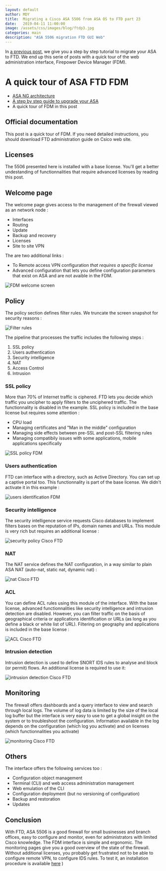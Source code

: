 ```yaml
---
layout: default
author: MDY
title:  Migrating a Cisco ASA 5506 from ASA OS to FTD part 23
date:   2019-04-11 11:00:00
image: /assets/css/images/blog/ftdp3.jpg
categories: main
description: "ASA 5506 migration FTD GUI Web"
---
```

In [a previous post](migrating-asa-to-ftd-p2.html), we give you a step by step tutorial to migrate your ASA to FTD. We end up this serie of posts with a quick tour of the web administration interface, Firepower Device Manager (FDM).
<!--break-->

# A quick tour of ASA FTD FDM

- [ASA NG architecture](migrating-asa-to-ftd-p1.html)
- [A step by step guide to upgrade your ASA](migrating-asa-to-ftd-p2.html)
- A quick tour of FDM in this post

## Official documentation

This post is a quick tour of FDM. If you need detailed instructions, you should download FTD administration guide on Csico web site.

## Licenses

The 5506 presented here is installed with a base license. You'll get a better undestanding of functionnalities that require advanced licenses by reading this post.

## Welcome page

The welcome page gives access to the management of the firewall viewed as an network node :

- Interfaces
- Routing
- Update
- Backup and recovery
- Licenses
- Site to site VPN

The are two additional links :

- To Remote access VPN configuration *that requires a specific license*
- Advanced configuration that lets you define configuration parameters that exist on ASA and are not avaible in the FDM.

![FDM welcome screen](/assets/images/pageaccueil.png)

## Policy

The policy section defines filter rules. We truncate the screen snapshot for security reasons :

![Filter rules](/assets/images/filtrage.png)

The pipeline that processes the traffic includes the following steps : 

1. SSL policy
2. Users authentication
3. Security intelligence
4. NAT
5. Access Control
6. Intrusion

### SSL policy

More than 70% of Internet traffic is ciphered. FTD lets you decide which traffic you uncipher to apply filters to the unciphered traffic.  The functionnality is disabled in the example. SSL policy is included in the base license but requires some attention :

- CPU load
- Managing certificates and "Man in the middle" configuration
- Managing side effects between pre-SSL and post-SSL filtering rules
- Managing compatibily issues with some applications, mobile applications specifically

![SSL policy FDM](/assets/images/dechiffrementssl.png)

### Users authentication

FTD can interface with a directory, such as Active Directory. You can set up a captive portal too. This functionnality is part of the base license. We didn't activate it in this example :

![users identification FDM](/assets/images/authentification.png)


### Security intelligence

The security intelligence service requests Cisco databases to implement filters bases on the reputation of IPs, domain names and URLs. This module is very rich but requires an additional license :

![security policy Cisco FTD](/assets/images/securityintelligence.png)

### NAT

The NAT service defines the NAT configuration, in a way similar to plain ASA NAT (auto-nat, static nat, dynamic nat) :

![nat Cisco FTD](/assets/images/nat.png)

### ACL

You can define ACL rules using this module of the interface. With the base license, advanced functionnalities like security intelligence and intrusion detection are disabled. However, you can filter traffic on the basis of geographical criteria or applications identification or URLs (as long as you define a black or white list of URL). Filtering on geography and applications is included in the base license : 

![ACL Cisco FTD](/assets/images/acl.png)

### Intrusion detection

Intrusion detection is used to define SNORT IDS rules to analyse and block (or permit) flows. An additional license is required to use it:

![intrusion detection Cisco FTD](/assets/images/intrusion.png)

## Monitoring

The firewall offers dashboards and a query interface to view and search through local logs. The volume of log data is limited by the size of the local log buffer but the interface is very easy to use to get a global insight on the system or to troubleshoot the configuration. 
Information available in the log depends on the configuration (which log you activate) and on licenses (which functionnalities you activate)

![monitoring Cisco FTD](/assets/images/monitoring.png)

## Others

The interface offers the following services too :

- Configuration object management
- Terminal (CLI) and web access administration management 
- Web emulation of the CLI
- Configuration deployment (but no versioning of configuration)
- Backup and restoration
- Updates

## Conclusion

With FTD, ASA 5506 is a good firewall for small businesses and branch offices, easy to configure and monitor, even for administrators with limited Cisco knowledge. The FDM interface is simple and ergonomic. The monitoring pages give you a good overview of the state of the firewall.
Without additional licenses, you probably get frustrated not to be able to configure remote VPN, to configure IDS rules.  To test it, an installation procedure is available [here](migrating-asa-to-ftd-p2.html)
)
